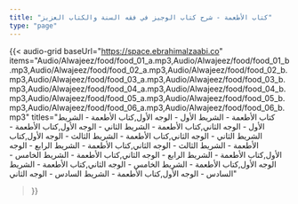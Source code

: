 ```yaml
---
title: "كتاب الأطعمة - شرح كتاب الوجيز في فقه السنة والكتاب العزيز"
type: "page"
---
```


{{< audio-grid 
  baseUrl="https://space.ebrahimalzaabi.co"
  items="Audio/Alwajeez/food/food_01_a.mp3,Audio/Alwajeez/food/food_01_b.mp3,Audio/Alwajeez/food/food_02_a.mp3,Audio/Alwajeez/food/food_02_b.mp3,Audio/Alwajeez/food/food_03_a.mp3,Audio/Alwajeez/food/food_03_b.mp3,Audio/Alwajeez/food/food_04_a.mp3,Audio/Alwajeez/food/food_04_b.mp3,Audio/Alwajeez/food/food_05_a.mp3,Audio/Alwajeez/food/food_05_b.mp3,Audio/Alwajeez/food/food_06_a.mp3,Audio/Alwajeez/food/food_06_b.mp3"
  titles="كتاب الأطعمة - الشريط الأول - الوجه الأول,كتاب الأطعمة - الشريط الأول - الوجه الثاني,كتاب الأطعمة - الشريط الثاني - الوجه الأول,كتاب الأطعمة - الشريط الثاني - الوجه الثاني,كتاب الأطعمة - الشريط الثالث - الوجه الأول,كتاب الأطعمة - الشريط الثالث - الوجه الثاني,كتاب الأطعمة - الشريط الرابع - الوجه الأول,كتاب الأطعمة - الشريط الرابع - الوجه الثاني,كتاب الأطعمة - الشريط الخامس - الوجه الأول,كتاب الأطعمة - الشريط الخامس - الوجه الثاني,كتاب الأطعمة - الشريط السادس - الوجه الأول,كتاب الأطعمة - الشريط السادس - الوجه الثاني"
>}} 